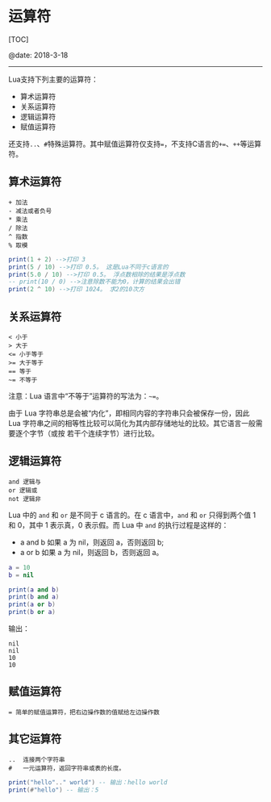 ﻿# 运算符

[TOC]

@date: 2018-3-18

---


Lua支持下列主要的运算符：

- 算术运算符
- 关系运算符
- 逻辑运算符
- 赋值运算符

还支持`..`、`#`特殊运算符。其中赋值运算符仅支持`=`，不支持C语言的`+=`、`++`等运算符。

## 算术运算符

```
+ 加法
- 减法或者负号
* 乘法
/ 除法
^ 指数
% 取模
```

``` lua
print(1 + 2) -->打印 3
print(5 / 10) -->打印 0.5。 这是Lua不同于c语言的
print(5.0 / 10) -->打印 0.5。 浮点数相除的结果是浮点数
-- print(10 / 0) -->注意除数不能为0，计算的结果会出错
print(2 ^ 10) -->打印 1024。 求2的10次方
```

## 关系运算符

```
< 小于
> 大于
<= 小于等于
>= 大于等于
== 等于
~= 不等于
```

注意：Lua 语言中“不等于”运算符的写法为：`~=`。  

由于 Lua 字符串总是会被“内化”，即相同内容的字符串只会被保存一份，因此 Lua 字符串之间的相等性比较可以简化为其内部存储地址的比较。其它语言一般需要逐个字节（或按
若干个连续字节）进行比较。  

## 逻辑运算符

```
and 逻辑与
or 逻辑或
not 逻辑非
```

Lua 中的 `and` 和 `or` 是不同于 c 语言的。在 c 语言中，`and` 和 `or` 只得到两个值 1 和 0，其中 1 表示真，0 表示假。而 Lua 中 `and` 的执行过程是这样的：

- a and b 如果 a 为 nil，则返回 a，否则返回 b;
- a or b 如果 a 为 nil，则返回 b，否则返回 a。

``` lua
a = 10
b = nil

print(a and b)
print(b and a)
print(a or b)
print(b or a)
```
输出：
```
nil
nil
10
10
```

## 赋值运算符

```
= 简单的赋值运算符，把右边操作数的值赋给左边操作数
```

## 其它运算符

```
..	连接两个字符串
#	一元运算符，返回字符串或表的长度。
```

``` lua
print("hello".." world") -- 输出：hello world
print(#"hello") -- 输出：5
```


